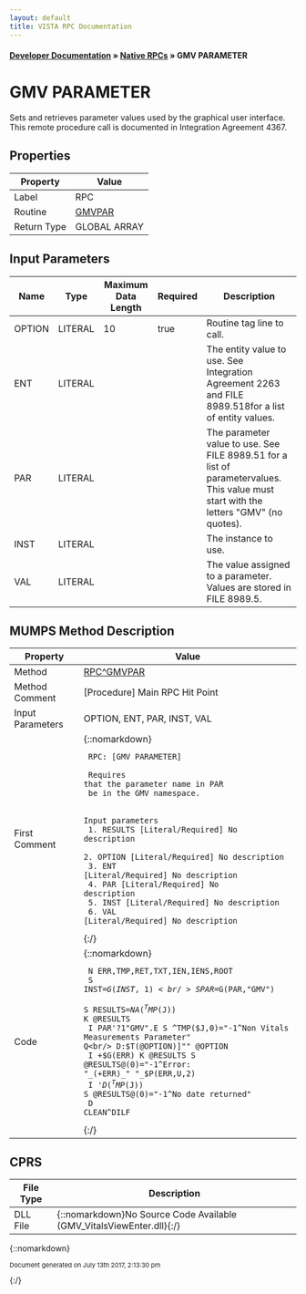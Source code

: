 ```yaml
---
layout: default
title: VISTA RPC Documentation
---
```


#### [Developer Documentation](../index) &#187; [Native RPCs](TableOfContents) &#187; GMV PARAMETER<br/>
# GMV PARAMETER

Sets and retrieves parameter values used by the graphical user interface. This remote procedure call is documented in Integration Agreement 4367.

## Properties

Property | Value
--- | ---
Label | RPC
Routine | [GMVPAR](http://code.osehra.org/dox/Routine_GMVPAR_source.html)
Return Type | GLOBAL ARRAY


## Input Parameters

Name | Type | Maximum Data Length | Required | Description
--- | --- | --- | --- | ---
OPTION | LITERAL | 10 | true | Routine tag line to call.
ENT | LITERAL |  |  | The entity value to use. See Integration Agreement 2263 and FILE 8989.518for a list of entity values.
PAR | LITERAL |  |  | The parameter value to use. See FILE 8989.51 for a list of parametervalues. This value must start with the letters &quot;GMV&quot; (no quotes).
INST | LITERAL |  |  | The instance to use. 
VAL | LITERAL |  |  | The value assigned to a parameter. Values are stored in FILE 8989.5.



## MUMPS Method Description

Property | Value
--- | ---
Method | [RPC^GMVPAR](http://code.osehra.org/dox/Routine_GMVPAR_source.html)
Method Comment | [Procedure] Main RPC Hit Point
Input Parameters | OPTION, ENT, PAR, INST, VAL
First Comment | {::nomarkdown}<pre><code> RPC: [GMV PARAMETER]<br/><br/> Requires that the parameter name in PAR<br/> be in the GMV namespace.<br/><br/> Input parameters<br/>  1. RESULTS [Literal/Required] No description<br/>  2. OPTION [Literal/Required] No description<br/>  3. ENT [Literal/Required] No description<br/>  4. PAR [Literal/Required] No description<br/>  5. INST [Literal/Required] No description<br/>  6. VAL [Literal/Required] No description<br/></code></pre>{:/}
Code | {::nomarkdown}<pre><code> N ERR,TMP,RET,TXT,IEN,IENS,ROOT<br/> S INST=$G(INST,1)<br/> S PAR=$G(PAR,"GMV")<br/> S RESULTS=$NA(^TMP($J)) K @RESULTS<br/> I PAR'?1"GMV".E S ^TMP($J,0)="-1^Non Vitals Measurements Parameter" Q<br/> D:$T(@OPTION)]"" @OPTION<br/> I +$G(ERR) K @RESULTS S @RESULTS@(0)="-1^Error: "_(+ERR)_" "_$P(ERR,U,2)<br/> I '$D(^TMP($J)) S @RESULTS@(0)="-1^No date returned"<br/> D CLEAN^DILF</code></pre>{:/}



## CPRS

File Type | Description
--- | ---
DLL File | {::nomarkdown}No Source Code Available (GMV_VitalsViewEnter.dll){:/}

{::nomarkdown} <br/><p style="font-size: 11px">Document generated on July 13th 2017, 2:13:30 pm</p>{:/}